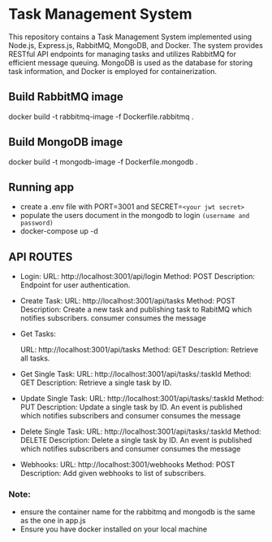 # Task Management System

This repository contains a Task Management System implemented using Node.js, Express.js, RabbitMQ, MongoDB, and Docker. The system provides RESTful API endpoints for managing tasks and utilizes RabbitMQ for efficient message queuing. MongoDB is used as the database for storing task information, and Docker is employed for containerization.

## Build RabbitMQ image

docker build -t rabbitmq-image -f Dockerfile.rabbitmq .

## Build MongoDB image

docker build -t mongodb-image -f Dockerfile.mongodb .

## Running app

- create a .env file with PORT=3001 and SECRET=`<your jwt secret>`
- populate the users document in the mongodb to login `(username and password)`
- docker-compose up -d

## API ROUTES

- Login:
  URL: http://localhost:3001/api/login
  Method: POST
  Description: Endpoint for user authentication.

- Create Task:
  URL: http://localhost:3001/api/tasks
  Method: POST
  Description: Create a new task and publishing task to RabitMQ which notifies subscribers. consumer consumes the message

- Get Tasks:

  URL: http://localhost:3001/api/tasks
  Method: GET
  Description: Retrieve all tasks.

- Get Single Task:
  URL: http://localhost:3001/api/tasks/:taskId
  Method: GET
  Description: Retrieve a single task by ID.

- Update Single Task:
  URL: http://localhost:3001/api/tasks/:taskId
  Method: PUT
  Description: Update a single task by ID. An event is published which notifies subscribers and consumer consumes the message

- Delete Single Task:
  URL: http://localhost:3001/api/tasks/:taskId
  Method: DELETE
  Description: Delete a single task by ID. An event is published which notifies subscribers and consumer consumes the message

- Webhooks:
  URL: http://localhost:3001/webhooks
  Method: POST
  Description: Add given webhooks to list of subscribers.

### Note:

- ensure the container name for the rabbitmq and mongodb is the same as the one in app.js
- Ensure you have docker installed on your local machine
